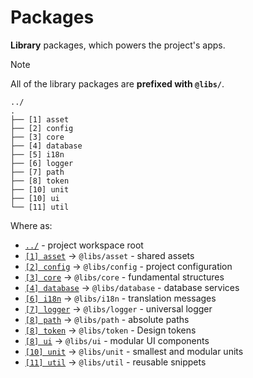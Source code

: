 # Packages

**Library** packages, which powers the project's apps.

> [!NOTE]
> All of the library packages are **prefixed with `@libs/`**.

```text
../
.
├── [1] asset
├── [2] config
├── [3] core
├── [4] database
├── [5] i18n
├── [6] logger
├── [7] path
├── [8] token
├── [10] unit
├── [10] ui
└── [11] util
```

Where as:

- [`../`](../README.md) - project workspace root
- [`[1] asset`](./asset/README.md) -> `@libs/asset` - shared assets
- [`[2] config`](./config/README.md) -> `@libs/config` - project configuration
- [`[3] core`](./core/README.md) -> `@libs/core` - fundamental structures
- [`[4] database`](./database/README.md) -> `@libs/database` - database services
- [`[6] i18n`](./i18n/README.md) -> `@libs/i18n` - translation messages
- [`[7] logger`](./logger/README.md) -> `@libs/logger` - universal logger
- [`[8] path`](./path/README.md) -> `@libs/path` - absolute paths
- [`[8] token`](./token/README.md) -> `@libs/token` - Design tokens
- [`[8] ui`](./ui/README.md) -> `@libs/ui` - modular UI components
- [`[10] unit`](./unit/README.md) -> `@libs/unit` - smallest and modular units
- [`[11] util`](./util/README.md) -> `@libs/util` - reusable snippets
